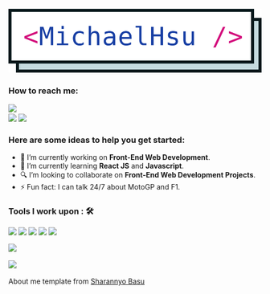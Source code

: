 <p style="text-align: center;"><img src="https://github.com/tpps88206/tpps88206/blob/main/logo.svg"></p>

### How to reach me:

<a href="cool96482@hotmail.com"><img src="https://img.shields.io/badge/cool96482@hotmail.com-%2300A4EF.svg?&style=for-the-badge&logo=microsoft&logoColor=white"></a>   
<a href="https://www.linkedin.com/in/sheng-chuan-hsu-a44357167"><img src="https://img.shields.io/badge/Sheng%20Chuan%20%28Michael%29%20Hsu-%230077B5.svg?&style=for-the-badge&logo=linkedin&logoColor=white"></a> 
<a href="https://michael-hsu.medium.com/"><img src="https://img.shields.io/badge/@michael%20hsu-%2312100E.svg?&style=for-the-badge&logo=medium&logoColor=white"></a> 

### Here are some ideas to help you get started:

- 🔭 I’m currently working on <strong>Front-End Web Development</strong>.
- 🌱 I’m currently learning <strong>React JS</strong> and <strong>Javascript</strong>.
- 🔍 I’m looking to collaborate on <strong>Front-End Web Development Projects</strong>.
- ⚡ Fun fact: I can talk 24/7 about MotoGP and F1.

### Tools I work upon : 🛠

<img src="https://img.shields.io/badge/react%20-%2320232a.svg?&style=for-the-badge&logo=react&logoColor=%2361DAFB">
<img src="https://img.shields.io/badge/javascript%20-%23323330.svg?&style=for-the-badge&logo=javascript&logoColor=%23F7DF1E">
<img src="https://img.shields.io/badge/html5%20-%23E34F26.svg?&style=for-the-badge&logo=html5&logoColor=white">
<img src="https://img.shields.io/badge/css3%20-%231572B6.svg?&style=for-the-badge&logo=css3&logoColor=white">

<img src="https://github-readme-stats.vercel.app/api/pin/?username=tpps88206&repo=michael-angular-go-grpc-example">

<a href="https://github.com/tpps88206/michael-angular-go-grpc-example"><img src="https://github-readme-stats.vercel.app/api?username=tpps88206&count_private=true&show_icons=true&theme=tokyonight"></a>

<img src="https://github-readme-stats.vercel.app/api/top-langs/?username=tpps88206&layout=compact">

About me template from [Sharannyo Basu](https://github.com/sharannyobasu)
